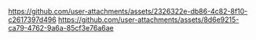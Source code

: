 https://github.com/user-attachments/assets/2326322e-db86-4c82-8f10-c2617397d496
https://github.com/user-attachments/assets/8d6e9215-ca79-4762-9a6a-85cf3e76a6ae
